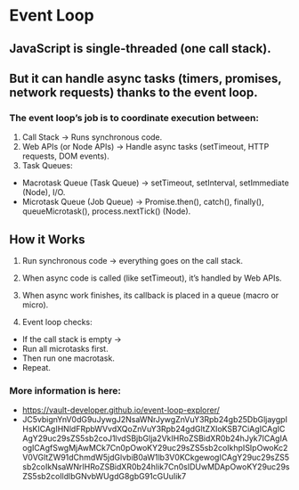 # Event Loop

## JavaScript is single-threaded (one call stack).
## But it can handle async tasks (timers, promises, network requests) thanks to the event loop.

### The event loop’s job is to coordinate execution between:

1) Call Stack → Runs synchronous code.
2) Web APIs (or Node APIs) → Handle async tasks (setTimeout, HTTP requests, DOM events).
3) Task Queues:
- Macrotask Queue (Task Queue) → setTimeout, setInterval, setImmediate (Node), I/O.
- Microtask Queue (Job Queue) → Promise.then(), catch(), finally(), queueMicrotask(), process.nextTick() (Node).

## How it Works

1) Run synchronous code → everything goes on the call stack.

2) When async code is called (like setTimeout), it’s handled by Web APIs.

3) When async work finishes, its callback is placed in a queue (macro or micro).

4) Event loop checks:
 - If the call stack is empty →
 - Run all microtasks first.
 - Then run one macrotask.
 - Repeat.

### More information is here:
 - https://vault-developer.github.io/event-loop-explorer/
 - JC5vbignYnV0dG9uJywgJ2NsaWNrJywgZnVuY3Rpb24gb25DbGljaygpIHsKICAgIHNldFRpbWVvdXQoZnVuY3Rpb24gdGltZXIoKSB7CiAgICAgICAgY29uc29sZS5sb2coJ1lvdSBjbGlja2VkIHRoZSBidXR0b24hJyk7ICAgIAogICAgfSwgMjAwMCk7Cn0pOwoKY29uc29sZS5sb2coIkhpISIpOwoKc2V0VGltZW91dChmdW5jdGlvbiB0aW1lb3V0KCkgewogICAgY29uc29sZS5sb2coIkNsaWNrIHRoZSBidXR0b24hIik7Cn0sIDUwMDApOwoKY29uc29sZS5sb2coIldlbGNvbWUgdG8gbG91cGUuIik7
